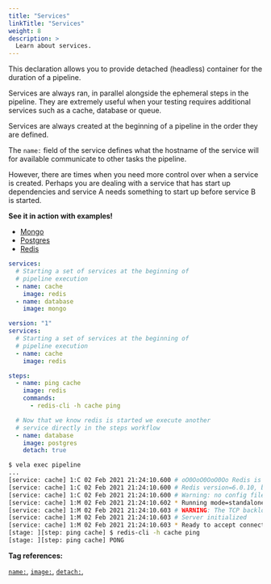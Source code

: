 ```yaml
---
title: "Services"
linkTitle: "Services"
weight: 8
description: >
  Learn about services.
---
```


This declaration allows you to provide detached (headless) container for the duration of a pipeline.

Services are always ran, in parallel alongside the ephemeral steps in the pipeline. They are extremely useful when your testing requires additional services such as a cache, database or queue.

Services are always created at the beginning of a pipeline in the order they are defined.

The `name:` field of the service defines what the hostname of the service will for available communicate to other tasks the pipeline.

However, there are times when you need more control over when a service is created. Perhaps you are dealing with a service that has start up dependencies and service A needs something to start up before service B is started.

**See it in action with examples!**

* [Mongo](/docs/usage/examples/mongo/)
* [Postgres](/docs/usage/examples/postgres/)
* [Redis](/docs/usage/examples/redis/)

<!-- section break -->

```yaml
services:
  # Starting a set of services at the beginning of 
  # pipeline execution
  - name: cache
    image: redis
  - name: database
    image: mongo
```

```yaml
version: "1"
services:
  # Starting a set of services at the beginning of 
  # pipeline execution
  - name: cache
    image: redis

steps:
  - name: ping cache
    image: redis
    commands:
      - redis-cli -h cache ping

  # Now that we know redis is started we execute another 
  # service directly in the steps workflow
  - name: database
    image: postgres
    detach: true
```

```sh
$ vela exec pipeline
...
[service: cache] 1:C 02 Feb 2021 21:24:10.600 # oO0OoO0OoO0Oo Redis is starting oO0OoO0OoO0Oo
[service: cache] 1:C 02 Feb 2021 21:24:10.600 # Redis version=6.0.10, bits=64, commit=00000000, modified=0, pid=1, just started
[service: cache] 1:C 02 Feb 2021 21:24:10.600 # Warning: no config file specified, using the default config. In order to specify a config file use redis-server /path/to/redis.conf
[service: cache] 1:M 02 Feb 2021 21:24:10.602 * Running mode=standalone, port=6379.
[service: cache] 1:M 02 Feb 2021 21:24:10.603 # WARNING: The TCP backlog setting of 511 cannot be enforced because /proc/sys/net/core/somaxconn is set to the lower value of 128.
[service: cache] 1:M 02 Feb 2021 21:24:10.603 # Server initialized
[service: cache] 1:M 02 Feb 2021 21:24:10.603 * Ready to accept connections
[stage: ][step: ping cache] $ redis-cli -h cache ping
[stage: ][step: ping cache] PONG
```

<!-- section break -->

**Tag references:**

[`name:`](/docs/reference/yaml/services/#the-name-tag), [`image:`](/docs/reference/yaml/services/#the-image-tag), [`detach:`](/docs/reference/yaml/steps/#the-detach-tag),

